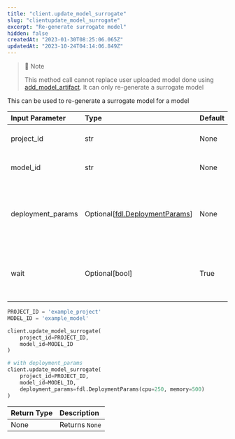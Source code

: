 ```yaml
---
title: "client.update_model_surrogate"
slug: "clientupdate_model_surrogate"
excerpt: "Re-generate surrogate model"
hidden: false
createdAt: "2023-01-30T08:25:06.065Z"
updatedAt: "2023-10-24T04:14:06.849Z"
---
```

> 📘 Note
> 
> This method call cannot replace user uploaded model done using [add_model_artifact](ref:clientadd_model_artifact). It can only re-generate a surrogate model

This can be used to re-generate a surrogate model for a model

| Input Parameter   | Type                                                       | Default | Description                                                        |
| :---------------- | :--------------------------------------------------------- | :------ | :----------------------------------------------------------------- |
| project_id        | str                                                        | None    | A unique identifier for the project.                               |
| model_id          | str                                                        | None    | A unique identifier for the model.                                 |
| deployment_params | Optional\[[fdl.DeploymentParams](ref:fdldeploymentparams)] | None    | Deployment parameters object for tuning the model deployment spec. |
| wait              | Optional[bool]                                             | True    | Whether to wait for async job to finish(True) or return(False).    |

```python python
PROJECT_ID = 'example_project'
MODEL_ID = 'example_model'

client.update_model_surrogate(
    project_id=PROJECT_ID,
    model_id=MODEL_ID
)

# with deployment_params
client.update_model_surrogate(
    project_id=PROJECT_ID,
    model_id=MODEL_ID,
    deployment_params=fdl.DeploymentParams(cpu=250, memory=500)
)
```

| Return Type | Description    |
| :---------- | :------------- |
| None        | Returns `None` |
